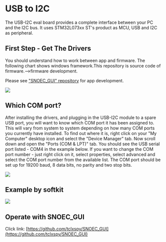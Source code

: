 # USB to I2C

The USB-I2C eval board provides a complete interface between your PC and the I2C bus. It uses STM32L073xx ST's product as MCU, USB and I2C as peripheral.

## First Step - Get The Drivers ##

You should understand how to work between app and firmware. The following chart shows windows framework.This repository is source code of firmware.-->firmware development.

Please see ["SNOEC_GUI" repository](https://github.com/tclxspy/SNOEC_GUI) for app development.

![](http://i.imgur.com/MP1gyhI.jpg)

## Which COM port? ##

After installing the drivers, and plugging in the USB-I2C module to a spare USB port, you will want to know which COM port it has been assigned to. This will vary from system to system depending on how many COM ports you currently have installed. To find out where it is, right click on your "My Computer" desktop icon and select the "Device Manager" tab. Now scroll down and open the "Ports (COM & LPT)" tab. You should see the USB serial port listed - COM4 in the example below. If you want to change the COM port number - just right click on it, select properties, select advanced and select the COM port number from the available list. The COM port should be set up for 19200 baud, 8 data bits, no parity and two stop bits. 

![](http://i.imgur.com/JC0oCQq.jpg)

## Example by softkit ##

![](http://i.imgur.com/MPvuCdw.jpg)

## Operate with SNOEC_GUI ##

Click link: [https://github.com/tclxspy/SNOEC_GUI](https://github.com/tclxspy/SNOEC_GUI)

